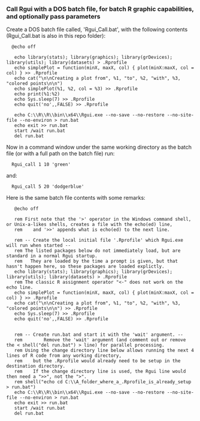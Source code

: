 ### Call Rgui with a DOS batch file, for batch R graphic capabilities, and optionally pass parameters

     
Create a DOS batch file called, 'Rgui_Call.bat', with the following contents (Rgui_Call.bat is also in this repo folder):


      @echo off 
     
       echo library(stats); library(graphics); library(grDevices); library(utils); library(datasets) > .Rprofile
       echo simplePlot = function(minX, maxX, col) { plot(minX:maxX, col = col) } >> .Rprofile
       echo cat("\n\nCreating a plot from", %1, "to", %2, "with", %3, "colored points\n\n")
       echo simplePlot(%1, %2, col = %3) >> .Rprofile
       echo print(%1:%2)
       echo Sys.sleep(7) >> .Rprofile
       echo quit('no',,FALSE) >> .Rprofile
       
       echo C:\\R\\R\\bin\\x64\\Rgui.exe --no-save --no-restore --no-site-file --no-environ > run.bat
       echo exit >> run.bat
       start /wait run.bat
       del run.bat

       
     
     
Now in a command window under the same working directory as the batch file (or with a full path on the batch file) run: 
  
      Rgui_call 1 10 'green'
      
and:
      
      Rgui_call 5 20 'dodgerblue'
      
      
Here is the same batch file contents with some remarks:

       @echo off 
       
       rem First note that the '>' operator in the Windows command shell, or Unix-a-likes shells, creates a file with the echo(ed) line,
       rem    and '>>' appends what is echo(ed) to the next line.
       
       rem -- Create the local initial file '.Rprofile' which Rgui.exe will run when started --
       rem The listed packages below do not immediately load, but are standard in a normal Rgui startup.
       rem   They are loaded by the time a prompt is given, but that hasn't happen here, so these packages are loaded explictly.
       echo library(stats); library(graphics); library(grDevices); library(utils); library(datasets) > .Rprofile
       rem The classic R assignment operator "<-" does not work on the echo line.
       echo simplePlot = function(minX, maxX, col) { plot(minX:maxX, col = col) } >> .Rprofile
       echo cat("\n\nCreating a plot from", %1, "to", %2, "with", %3, "colored points\n\n") >> .Rprofile
       echo Sys.sleep(7) >> .Rprofile
       echo quit('no',,FALSE) >> .Rprofile
     
     
       rem -- Create run.bat and start it with the 'wait' argument. --
       rem        Remove the 'wait' argument (and comment out or remove the < shell("del run.bat") > line) for parallel processing.
       rem Using the change directory line below allows running the next 4 lines of R code from any working directory,
       rem    but the .Rprofile would already need to be setup in the destination directory. 
       rem    If the change directory line is used, the Rgui line would then need a ">>", not the ">".
       rem shell("echo cd C:\\A_folder_where_a_.Rprofile_is_already_setup > run.bat") 
       echo C:\\R\\R\\bin\\x64\\Rgui.exe --no-save --no-restore --no-site-file --no-environ > run.bat
       echo exit >> run.bat
       start /wait run.bat
       del run.bat      
